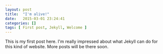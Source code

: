 ```yaml
---
layout: post
title:  "I'm alive!"
date:   2015-03-01 23:24:41
categories: []
tags: [ First post, Jekyll, Welcome ]
---
```

This is my first post here. I'm really impressed about what Jekyll can do for this kind of website. More posts will be there soon.
